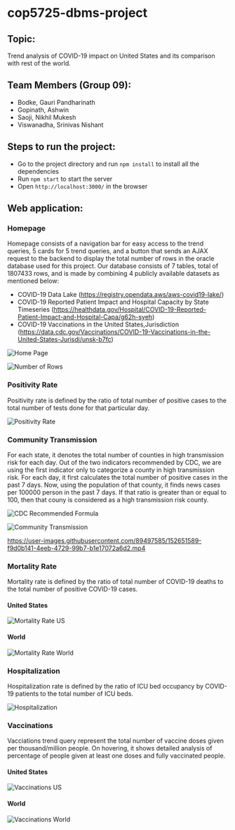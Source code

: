 # cop5725-dbms-project

## Topic:
Trend analysis of COVID-19 impact on United States and its comparison with rest of the world.

## Team Members (Group 09):
- Bodke, Gauri Pandharinath
- Gopinath, Ashwin
- Saoji, Nikhil Mukesh
- Viswanadha, Srinivas Nishant

## Steps to run the project:
- Go to the project directory and run `npm install` to install all the dependencies
- Run `npm start` to start the server
- Open `http://localhost:3000/` in the browser

## Web application:
### Homepage
Homepage consists of a navigation bar for easy access to the trend queries, 5 cards for 5 trend queries, and a button that sends an AJAX request to the backend to display the total number of rows in the oracle database used for this project. Our database consists of 7 tables, total of 1807433 rows, and is made by combining 4 publicly available datasets as mentioned below:
* COVID-19 Data Lake (https://registry.opendata.aws/aws-covid19-lake/)
* COVID-19 Reported Patient Impact and Hospital Capacity by State Timeseries (https://healthdata.gov/Hospital/COVID-19-Reported-Patient-Impact-and-Hospital-Capa/g62h-syeh)
* COVID-19 Vaccinations in the United States,Jurisdiction (https://data.cdc.gov/Vaccinations/COVID-19-Vaccinations-in-the-United-States-Jurisdi/unsk-b7fc)

![Home Page](screenshots/home-page.png)

![Number of Rows](screenshots/number-of-rows.png)

### Positivity Rate
Positivity rate is defined by the ratio of total number of positive cases to the total number of tests done for that particular day.

![Positivity Rate](screenshots/positivity-rate.png)

### Community Transmission
For each state, it denotes the total number of counties in high transmission risk for each day. Out of the two indicators recommended by CDC, we are using the first indicator only to categorize a county in high transmission risk. For each day, it first calculates the total number of positive cases in the past 7 days. Now, using the population of that county, it finds news cases per 100000 person in the past 7 days. If that ratio is greater than or equal to 100, then that couny is considered as a high transmission risk county.

![CDC Recommended Formula](screenshots/cdc-recommended-formula.png)

![Community Transmission](screenshots/community-transmission.png)

https://user-images.githubusercontent.com/89497585/152651589-f9d0b141-4eeb-4729-99b7-b1e17072a6d2.mp4

### Mortality Rate
Mortality rate is defined by the ratio of total number of COVID-19 deaths to the total number of positive COVID-19 cases.

#### United States
![Mortality Rate US](screenshots/mortality-rate-us.png)

#### World
![Mortality Rate World](screenshots/mortality-rate-world.png)

### Hospitalization
Hospitalization rate is defined by the ratio of ICU bed occupancy by COVID-19 patients to the total number of ICU beds.

![Hospitalization](screenshots/hospitalization.png)

### Vaccinations
Vacciations trend query represent the total number of vaccine doses given per thousand/million people. On hovering, it shows detailed analysis of percentage of people given at least one doses and fully vaccinated people.

#### United States
![Vaccinations US](screenshots/vaccination-us.png)

#### World
![Vaccinations World](screenshots/vaccination-world.png)
